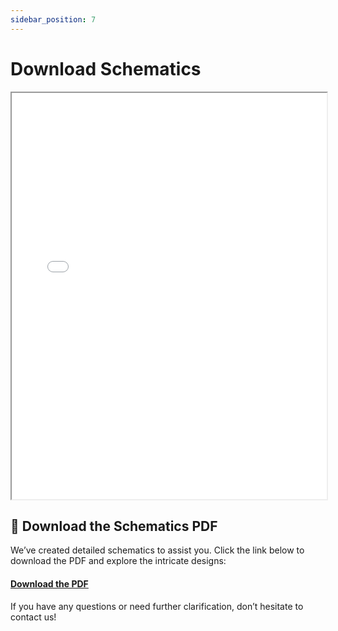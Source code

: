 ```yaml
---
sidebar_position: 7
---
```


# Download Schematics 

<iframe src="/files/WhaleTailBadge.pdf" width="100%" height="650px">
    This browser does not support PDFs. Please download the PDF to view it: <a href="/files/WhaleTailBadge.pdf">Download PDF</a>.
</iframe>

## 📐 Download the Schematics PDF

We’ve created detailed schematics to assist you. Click the link below to download the PDF and explore the intricate designs:

<!-- #### [Download the PDF](/files/WhaleTailBadge.pdf?download=true) -->

#### <a target="_blank" href="/files/WhaleTailBadge.pdf" download="WhaleTailBadge.pdf">Download the PDF</a>

If you have any questions or need further clarification, don’t hesitate to contact us!
